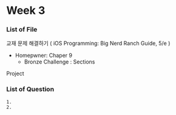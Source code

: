 # Week 3

### List of File

교재 문제 해결하기 ( iOS Programming: Big Nerd Ranch Guide, 5/e )

- Homepwner:  Chaper 9 
  - Bronze Challenge : Sections

Project 

### List of Question

	1. 
	2. 



